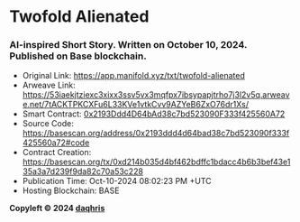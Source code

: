 # Twofold Alienated

### AI-inspired Short Story. Written on October 10, 2024. Published on Base blockchain. 

- Original Link: https://app.manifold.xyz/txt/twofold-alienated  
- Arweave Link: https://53iaekjtziexc3xixx3ssv5vx3mqfpx7ibsypapjtrho7j3l2v5q.arweave.net/7tACKTPKCXFu6L33KVe1vtkCvv9AZYeB6ZxO76dr1Xs/  
- Smart Contract: [0x2193Ddd4D64bAd38c7bd523090F333f425560A72](https://basescan.org/address/0x2193ddd4d64bad38c7bd523090f333f425560a72)  
- Source Code: https://basescan.org/address/0x2193ddd4d64bad38c7bd523090f333f425560a72#code
- Contract Creation: https://basescan.org/tx/0xd214b035d4bf462bdffc1bdacc4b6b3bef43e135a3a7d239f9da82c70a53c228
- Publication Time: Oct-10-2024 08:02:23 PM +UTC
- Hosting Blockchain: BASE

**Copyleft © 2024 [daqhris](https://daqhris.com)**
